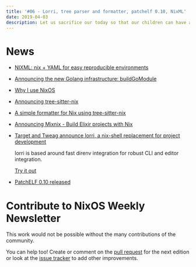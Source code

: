 ```yaml
---
title: '#06 - Lorri, tree parser and formatter, patchelf 0.10, NixML'
date: 2019-04-03
description: Let us sacrifice our today so that our children can have a better tomorrow
---
```


# News

- [NIXML: nix + YAML for easy reproducible environments](https://metarabbit.wordpress.com/2019/03/12/nixml-nix-yaml-for-easy-reproducible-environments/)

- [Announcing the new Golang infrastructure: buildGoModule](https://kalbas.it/2019/03/17/announcing-the-new-golang-infrastructure-buildgomodule/)

- [Why I use NixOS](https://kalbas.it/2019/03/24/why-i-use-nixos/)

- [Announcing tree-sitter-nix](https://discourse.nixos.org/t/announcing-tree-sitter-nix/2483)

- [A simple formatter for Nix using tree-sitter-nix](https://github.com/justinwoo/format-nix)

- [Announcing Mixnix - Build Elixir projects with Nix](https://discourse.nixos.org/t/announcing-mixnix-build-elixir-projects-with-nix/2444)

- [Target and Tweag announce lorri, a nix-shell replacement for project development](https://www.tweag.io/posts/2019-03-28-introducing-lorri.html)

  lorri is based around fast direnv integration for robust CLI and editor integration.

  [Try it out](http://github.com/target/lorri)

- [PatchELF 0.10 released](https://nixos.org/releases/patchelf/patchelf-0.10/)

# Contribute to NixOS Weekly Newsletter

This work would not be possible without the many contributions of the community.

You can help too! Create or comment on the [pull request](https://github.com/NixOS/nixos-weekly/pulls)
for the next edition or look at the
[issue tracker](https://github.com/NixOS/nixos-weekly/issues) to add other improvements.
